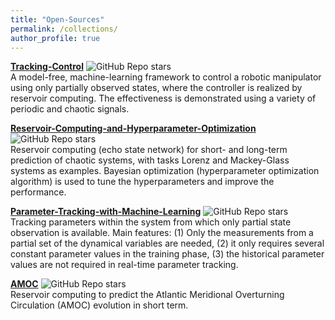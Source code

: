 ```yaml
---
title: "Open-Sources"
permalink: /collections/
author_profile: true
---
```


<b>[Tracking-Control](https://github.com/Zheng-Meng/Tracking-Control)</b>
<img alt="GitHub Repo stars" src="https://img.shields.io/github/stars/zheng-meng/tracking-control?style=social"><br>
A model-free, machine-learning framework to control a robotic manipulator using only partially observed states, where the controller is realized by reservoir computing. The effectiveness is demonstrated using a variety of periodic and chaotic signals. <br>

<b>[Reservoir-Computing-and-Hyperparameter-Optimization](https://github.com/Zheng-Meng/Reservoir-Computing-and-Hyperparameter-Optimization)</b>
<img alt="GitHub Repo stars" src="https://img.shields.io/github/stars/zheng-meng/reservoir-computing-and-hyperparameter-optimization?style=social"><br>
Reservoir computing (echo state network) for short- and long-term prediction of chaotic systems, with tasks Lorenz and Mackey-Glass systems as examples. Bayesian optimization (hyperparameter optimization algorithm) is used to tune the hyperparameters and improve the performance.<br>

<b>[Parameter-Tracking-with-Machine-Learning](https://github.com/Zheng-Meng/Parameter-Tracking-with-Machine-Learning)</b>
<img alt="GitHub Repo stars" src="https://img.shields.io/github/stars/zheng-meng/Parameter-Tracking-with-Machine-Learning?style=social"><br>
Tracking parameters within the system from which only partial state observation is available. Main features: (1) Only the measurements from a partial set of the dynamical variables are needed, (2) it only requires several constant parameter values in the training phase, (3) the historical parameter values are not required in real-time parameter tracking. <br>

<b>[AMOC](https://github.com/Zheng-Meng/AMOC)</b>
<img alt="GitHub Repo stars" src="https://img.shields.io/github/stars/zheng-meng/AMOC?style=social"><br>
Reservoir computing to predict the Atlantic Meridional Overturning Circulation (AMOC) evolution in short term. <br>




